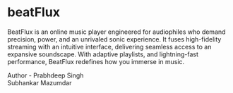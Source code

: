 # beatFlux
BeatFlux is an online music player engineered for audiophiles who demand precision, power, and an unrivaled sonic experience. It fuses high-fidelity streaming with an intuitive interface, delivering seamless access to an expansive soundscape. With adaptive playlists,  and lightning-fast performance, BeatFlux redefines how you immerse in music.

Author - Prabhdeep Singh
<br>
     Subhankar Mazumdar
     

